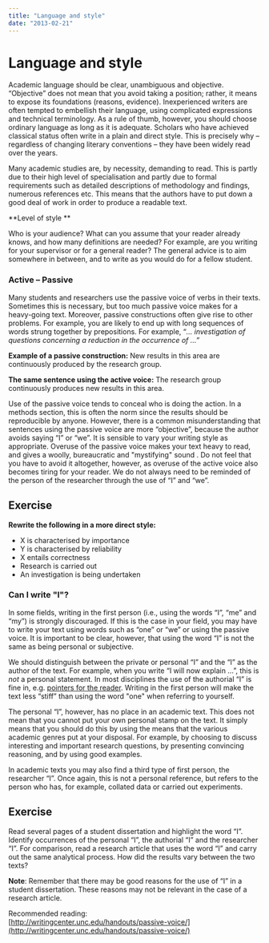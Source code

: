 ```yaml
---
title: "Language and style"
date: "2013-02-21"
---
```


# Language and style

Academic language should be clear, unambiguous and objective. “Objective” does not mean that you avoid taking a position; rather, it means to expose its foundations (reasons, evidence). Inexperienced writers are often tempted to embellish their language, using complicated expressions and technical terminology. As a rule of thumb, however, you should choose ordinary language as long as it is adequate. Scholars who have achieved classical status often write in a plain and direct style. This is precisely why – regardless of changing literary conventions – they have been widely read over the years.

Many academic studies are, by necessity, demanding to read. This is partly due to their high level of specialisation and partly due to formal requirements such as detailed descriptions of methodology and findings, numerous references etc. This means that the authors have to put down a good deal of work in order to produce a readable text.

**Level of style **

Who is your audience? What can you assume that your reader already knows, and how many definitions are needed? For example, are you writing for your supervisor or for a general reader? The general advice is to aim somewhere in between, and to write as you would do for a fellow student.

### **Active – Passive**

Many students and researchers use the passive voice of verbs in their texts. Sometimes this is necessary, but too much passive voice makes for a heavy-going text. Moreover, passive constructions often give rise to other problems. For example, you are likely to end up with long sequences of words strung together by prepositions. For example, “_… investigation of questions concerning a reduction in the occurrence of …”_

**Example of a passive construction:** New results in this area are continuously produced by the research group.

**The same sentence using the active voice:** The research group continuously produces new results in this area.

Use of the passive voice tends to conceal who is doing the action. In a methods section, this is often the norm since the results should be reproducible by anyone. However, there is a common misunderstanding that sentences using the passive voice are more “objective”, because the author avoids saying “I” or “we”. It is sensible to vary your writing style as appropriate. Overuse of the passive voice makes your text heavy to read, and gives a woolly, bureaucratic and "mystifying" sound . Do not feel that you have to avoid it altogether, however, as overuse of the active voice also becomes tiring for your reader. We do not always need to be reminded of the person of the researcher through the use of “I” and “we”.

## Exercise

**Rewrite the following in a more direct style:**

- X is characterised by importance
- Y is characterised by reliability
- X entails correctness
- Research is carried out
- An investigation is being undertaken

### Can I write "I"?

In some fields, writing in the first person (i.e., using the words “I”, “me” and “my”) is strongly discouraged. If this is the case in your field, you may have to write your text using words such as “one” or “we” or using the passive voice. It is important to be clear, however, that using the word “I” is not the same as being personal or subjective.

We should distinguish between the private or personal “I” and the “I” as the author of the text. For example, when you write “I will now explain …”, this is _not_ a personal statement. In most disciplines the use of the authorial “I” is fine in, e.g. [pointers for the reader](/en/writing/language-and-style/flow/). Writing in the first person will make the text less “stiff” than using the word "one" when referring to yourself.

The personal “I”, however, has no place in an academic text. This does not mean that you cannot put your own personal stamp on the text. It simply means that you should do this by using the means that the various academic genres put at your disposal. For example, by choosing to discuss interesting and important research questions, by presenting convincing reasoning, and by using good examples.

In academic texts you may also find a third type of first person, the researcher “I”. Once again, this is not a personal reference, but refers to the person who has, for example, collated data or carried out experiments.

## Exercise

Read several pages of a student dissertation and highlight the word “I”. Identify occurrences of the personal “I”, the authorial “I” and the researcher “I”. For comparison, read a research article that uses the word “I” and carry out the same analytical process. How did the results vary between the two texts?

**Note**: Remember that there may be good reasons for the use of “I” in a student dissertation. These reasons may not be relevant in the case of a research article.

Recommended reading:  
[http://writingcenter.unc.edu/handouts/passive-voice/](http://writingcenter.unc.edu/handouts/passive-voice/)

